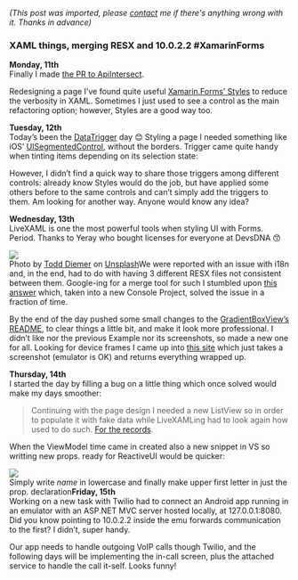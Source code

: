 *(This post was imported, please [contact](#/contact) me if there's anything wrong with it. Thanks in advance)*

### XAML things, merging RESX and 10.0.2.2 #XamarinForms

**Monday, 11th**  
Finally I made [the PR to ApiIntersect](https://github.com/xamarin/ApiInteresect/pull/3).

Redesigning a page I’ve found quite useful [Xamarin.Forms’ Styles](https://developer.xamarin.com/guides/xamarin-forms/user-interface/styles/) to reduce the verbosity in XAML. Sometimes I just used to see a control as the main refactoring option; however, Styles are a good way too.

**Tuesday, 12th**  
Today’s been the [DataTrigger](https://developer.xamarin.com/guides/xamarin-forms/application-fundamentals/triggers/) day 😊 Styling a page I needed something like iOS’ [UISegmentedControl](https://developer.apple.com/documentation/uikit/uisegmentedcontrol), without the borders. Trigger came quite handy when tinting items depending on its selection state:

<Label Text="Option 1">  
 <Label.Triggers>  
 <DataTrigger TargetType=”Label” Binding=”{Binding Option1Selected}” Value=”false” >  
 <Setter Property=”TextColor” Value=”Red” />  
 </DataTrigger>  
 <DataTrigger TargetType=”Label” Binding=”{Binding Option1Selected}” Value=”true” >  
 <Setter Property=”TextColor” Value=”Green” />  
 </DataTrigger>  
 </Label.Triggers>  
</Label>However, I didn’t find a quick way to share those triggers among different controls: already know Styles would do the job, but have applied some others before to the same controls and can’t simply add the triggers to them. Am looking for another way. Anyone would know any idea?

**Wednesday, 13th**  
LiveXAML is one the most powerful tools when styling UI with Forms. Period. Thanks to Yeray who bought licenses for everyone at DevsDNA 😙

![](https://cdn-images-1.medium.com/max/800/1*ua4EiwJkYsq7uY6kVn6rZw.jpeg)  
Photo by [Todd Diemer](https://unsplash.com/photos/0wdPEt-ufqs?utm_source=unsplash&amp;utm_medium=referral&amp;utm_content=creditCopyText) on [Unsplash](https://unsplash.com/?utm_source=unsplash&amp;utm_medium=referral&amp;utm_content=creditCopyText)We were reported with an issue with i18n and, in the end, had to do with having 3 different RESX files not consistent between them. Google-ing for a merge tool for such I stumbled upon [this answer](https://stackoverflow.com/a/32103645) which, taken into a new Console Project, solved the issue in a fraction of time.

By the end of the day pushed some small changes to the [GradientBoxView’s README](https://github.com/DevsDNA/GradientBoxView), to clear things a little bit, and make it look more professional. I didn’t like nor the previous Example nor its screenshots, so made a new one for all. Looking for device frames I came up into [this site](https://mockuphone.com) which just takes a screenshot (emulator is OK) and returns everything wrapped up.

**Thursday, 14th**  
I started the day by filling a bug on a little thing which once solved would make my days smoother:


> [](https://twitter.com/1Marcos2Cobena/status/941226957861244928)
Continuing with the page design I needed a new ListView so in order to populate it with fake data while LiveXAMLing had to look again how used to do such. [For the records](https://stackoverflow.com/q/28738090).

When the ViewModel time came in created also a new snippet in VS so writting new props. ready for ReactiveUI would be quicker:

![](https://cdn-images-1.medium.com/max/800/1*P0WkSZ3_RGXIyIuefopVuA.png)  
Simply write $name$ in lowercase and finally make upper first letter in just the prop. declaration**Friday, 15th**  
Working on a new task with Twilio had to connect an Android app running in an emulator with an ASP.NET MVC server hosted locally, at 127.0.0.1:8080. Did you know pointing to 10.0.2.2 inside the emu forwards communication to the first? I didn’t, super handy.

Our app needs to handle outgoing VoIP calls though Twilio, and the following days will be implementing the in-call screen, plus the attached service to handle the call it-self. Looks funny!